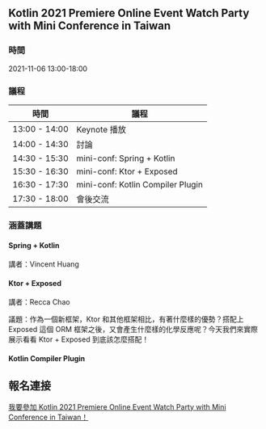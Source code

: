 ## Kotlin 2021 Premiere Online Event Watch Party with Mini Conference in Taiwan

### 時間

2021-11-06 13:00-18:00

### 議程

|時間|議程|
|----|----|
|13:00 - 14:00| Keynote 播放|
|14:00 - 14:30| 討論 |
|14:30 - 15:30| mini-conf: Spring + Kotlin |
|15:30 - 16:30| mini-conf: Ktor + Exposed |
|16:30 - 17:30| mini-conf: Kotlin Compiler Plugin |
|17:30 - 18:00| 會後交流 |

### 涵蓋講題

#### Spring + Kotlin

講者：Vincent Huang

#### Ktor + Exposed

講者：Recca Chao

議題：作為一個新框架，Ktor 和其他框架相比，有著什麼樣的優勢？搭配上 Exposed 這個 ORM 框架之後，又會產生什麼樣的化學反應呢？今天我們來實際展示看看 Ktor + Exposed 到底該怎麼搭配！

#### Kotlin Compiler Plugin

 ## 報名連接
 
 [我要參加 Kotlin 2021 Premiere Online Event Watch Party with Mini Conference in Taiwan！](https://docs.google.com/forms/d/e/1FAIpQLSeXHoatmGatAg31GFHdEchOWCdjty-kv9oXTQmWNOaS7gD9SA/viewform)
